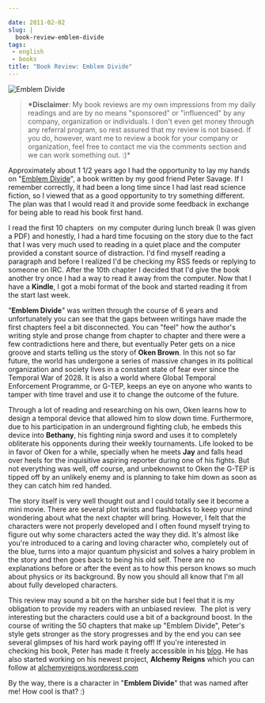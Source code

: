 ```yaml
---

date: 2011-02-02
slug: |
  book-review-emblem-divide
tags:
 - english
 - books
title: "Book Review: Emblem Divide"
---
```

![Emblem Divide](http://www.ogmaciel.com/wp-content/uploads/2011/02/emblem-divide-cover.png)

> **\*Disclaimer**: My book reviews are my own impressions from my daily
> readings and are by no means "sponsored" or "influenced" by any
> company, organization or individuals. I don't even get money through
> any referral program, so rest assured that my review is not biased. If
> you do, however, want me to review a book for your company or
> organization, feel free to contact me via the comments section and we
> can work something out. :)\*

Approximately about 1 1/2 years ago I had the opportunity to lay my
hands on "[Emblem Divide](http://emblemdivide.com/)", a book written by
my good friend Peter Savage. If I remember correctly, it had been a long
time since I had last read science fiction, so I viewed that as a good
opportunity to try something different. The plan was that I would read
it and provide some feedback in exchange for being able to read his book
first hand.

I read the first 10 chapters  on my computer during lunch break (I was
given a PDF) and honestly, I had a hard time focusing on the story due
to the fact that I was very much used to reading in a quiet place and
the computer provided a constant source of distraction. I'd find myself
reading a paragraph and before I realized I'd be checking my RSS feeds
or replying to someone on IRC. After the 10th chapter I decided that I'd
give the book another try once I had a way to read it away from the
computer. Now that I have a **Kindle**, I got a mobi format of the book
and started reading it from the start last week.

"**Emblem Divide**\" was written through the course of 6 years and
unfortunately you can see that the gaps between writings have made the
first chapters feel a bit disconnected. You can \"feel\" how the
author's writing style and prose change from chapter to chapter and
there were a few contradictions here and there, but eventually Peter
gets on a nice groove and starts telling us the story of **Oken Brown**.
In this not so far future, the world has undergone a series of massive
changes in its political organization and society lives in a constant
state of fear ever since the Temporal War of 2028. It is also a world
where Global Temporal Enforcement Programme, or G-TEP, keeps an eye on
anyone who wants to tamper with time travel and use it to change the
outcome of the future.

Through a lot of reading and researching on his own, Oken learns how to
design a temporal device that allowed him to slow down time.
Furthermore, due to his participation in an underground fighting club,
he embeds this device into **Bethany**, his fighting ninja sword and
uses it to completely obliterate his opponents during their weekly
tournaments. Life looked to be in favor of Oken for a while, specially
when he meets **Jay** and falls head over heels for the inquisitive
aspiring reporter during one of his fights. But not everything was well,
off course, and unbeknownst to Oken the G-TEP is tipped off by an
unlikely enemy and is planning to take him down as soon as they can
catch him red handed.

The story itself is very well thought out and I could totally see it
become a mini movie. There are several plot twists and flashbacks to
keep your mind wondering about what the next chapter will bring.
However, I felt that the characters were not properly developed and I
often found myself trying to figure out why some characters acted the
way they did. It's almost like you're introduced to a caring and loving
character who, completely out of the blue, turns into a major quantum
physicist and solves a hairy problem in the story and then goes back to
being his old self. There are no explanations before or after the event
as to how this person knows so much about physics or its background. By
now you should all know that I'm all about fully developed characters.

This review may sound a bit on the harsher side but I feel that it is my
obligation to provide my readers with an unbiased review.  The plot is
very interesting but the characters could use a bit of a background
boost. In the course of writing the 50 chapters that make up "Emblem
Divide", Peter's style gets stronger as the story progresses and by the
end you can see several glimpses of his hard work paying off! If you're
interested in checking his book, Peter has made it freely accessible in
his [blog](http://emblemdivide.com/). He has also started working on his
newest project, **Alchemy Reigns** which you can follow
at [alchemyreigns.wordpress.com](http://alchemyreigns.wordpress.com/)

By the way, there is a character in "**Emblem Divide**\" that was named
after me! How cool is that? :)
